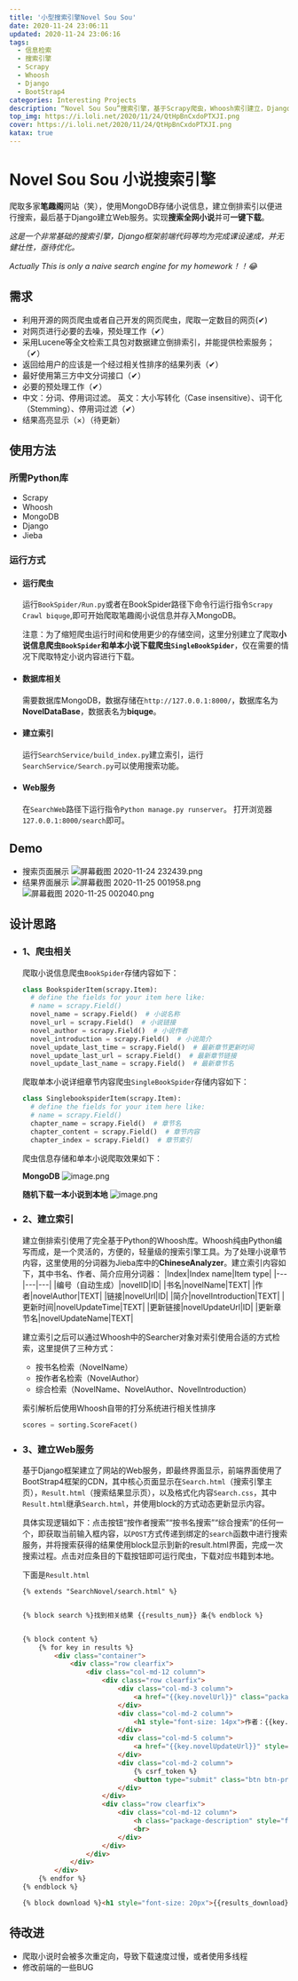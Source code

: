```yaml
---
title: '小型搜索引擎Novel Sou Sou'
date: 2020-11-24 23:06:11
updated: 2020-11-24 23:06:16
tags: 
  - 信息检索
  - 搜索引擎
  - Scrapy
  - Whoosh
  - Django
  - BootStrap4
categories: Interesting Projects
description: “Novel Sou Sou”搜索引擎，基于Scrapy爬虫，Whoosh索引建立，Django的小型搜索引擎，一键搜索全网小说并提供下载功能
top_img: https://i.loli.net/2020/11/24/QtHpBnCxdoPTXJI.png
cover: https://i.loli.net/2020/11/24/QtHpBnCxdoPTXJI.png
katax: true
---
```

# Novel Sou Sou 小说搜索引擎
爬取多家**笔趣阁**网站（笑），使用MongoDB存储小说信息，建立倒排索引以便进行搜索，最后基于Django建立Web服务。实现**搜索全网小说**并可**一键下载**。

*这是一个非常基础的搜索引擎，Django框架前端代码等均为完成课设速成，并无健壮性，亟待优化。*

*Actually This is only a naive search engine for my homework！！:joy:*

## 需求
- 利用开源的网页爬虫或者自己开发的网页爬虫，爬取一定数目的网页(✔)
- 对网页进行必要的去噪，预处理工作（✔）
- 采用Lucene等全文检索工具包对数据建立倒排索引，并能提供检索服务；（✔）
- 返回给用户的应该是一个经过相关性排序的结果列表（✔）
- 最好使用第三方中文分词接口（✔）
- 必要的预处理工作（✔）
- 中文：分词、停用词过滤。 英文：大小写转化（Case insensitive）、词干化（Stemming）、停用词过滤（✔）
- 结果高亮显示（×）（待更新）

## 使用方法
### 所需Python库
- Scrapy
- Whoosh
- MongoDB
- Django
- Jieba
  
### 运行方式
- #### 运行爬虫
  运行`BookSpider/Run.py`或者在BookSpider路径下命令行运行指令`Scrapy Crawl biquge`,即可开始爬取笔趣阁小说信息并存入MongoDB。
  
  注意：为了缩短爬虫运行时间和使用更少的存储空间，这里分别建立了爬取**小说信息爬虫`BookSpider`和单本小说下载爬虫`SingleBookSpider`**，仅在需要的情况下爬取特定小说内容进行下载。

- #### 数据库相关
  需要数据库MongoDB，数据存储在``http://127.0.0.1:8000/``，数据库名为**NovelDataBase**，数据表名为**biquge**。


- #### 建立索引
  运行`SearchService/build_index.py`建立索引，运行``SearchService/Search.py``可以使用搜索功能。

- #### Web服务
  在`SearchWeb`路径下运行指令`Python manage.py runserver`。
  打开浏览器`127.0.0.1:8000/search`即可。

## Demo
- 搜索页面展示
  ![屏幕截图 2020-11-24 232439.png](https://i.loli.net/2020/11/24/QtHpBnCxdoPTXJI.png)
- 结果界面展示
  ![屏幕截图 2020-11-25 001958.png](https://i.loli.net/2020/11/25/w82RNieG31BqkTX.png)
  ![屏幕截图 2020-11-25 002040.png](https://i.loli.net/2020/11/25/FKkOAiVXYSWqDPR.png)

## 设计思路
- ### **1、爬虫相关**
  爬取小说信息爬虫`BookSpider`存储内容如下：
  ``` python
  class BookspiderItem(scrapy.Item):
    # define the fields for your item here like:
    # name = scrapy.Field()
    novel_name = scrapy.Field()  # 小说名称
    novel_url = scrapy.Field()  # 小说链接
    novel_author = scrapy.Field()  # 小说作者
    novel_introduction = scrapy.Field()  # 小说简介
    novel_update_last_time = scrapy.Field()  # 最新章节更新时间
    novel_update_last_url = scrapy.Field()  # 最新章节链接
    novel_update_last_name = scrapy.Field()  # 最新章节名 
  ```
  爬取单本小说详细章节内容爬虫`SingleBookSpider`存储内容如下：
  ``` python
  class SinglebookspiderItem(scrapy.Item):
    # define the fields for your item here like:
    # name = scrapy.Field()
    chapter_name = scrapy.Field()  # 章节名
    chapter_content = scrapy.Field()  # 章节内容
    chapter_index = scrapy.Field()  # 章节索引
  ``` 
  爬虫信息存储和单本小说爬取效果如下：

  **MongoDB**
  ![image.png](https://i.loli.net/2020/11/25/GrvmpjdJ9n5HYaE.png)

  **随机下载一本小说到本地**
  ![image.png](https://i.loli.net/2020/11/25/MCY8OVAgs6d2GPj.png)
- ### **2、建立索引**
  建立倒排索引使用了完全基于Python的Whoosh库。Whoosh纯由Python编写而成，是一个灵活的，方便的，轻量级的搜索引擎工具。为了处理小说章节内容，这里使用的分词器为Jieba库中的**ChineseAnalyzer**。建立索引内容如下，其中书名、作者、简介应用分词器：
  |Index|Index name|Item type|
  |---|---|---|
  |编号（自动生成）|novelID|ID|
  |书名|novelName|TEXT|
  |作者|novelAuthor|TEXT|
  |链接|novelUrl|ID|
  |简介|novelIntroduction|TEXT|
  |更新时间|novelUpdateTime|TEXT|
  |更新链接|novelUpdateUrl|ID|
  |更新章节名|novelUpdateName|TEXT|

  建立索引之后可以通过Whoosh中的Searcher对象对索引使用合适的方式检索，这里提供了三种方式：
  - 按书名检索（NovelName）
  - 按作者名检索（NovelAuthor）
  - 综合检索（NovelName、NovelAuthor、NovelIntroduction）
  
  索引解析后使用Whoosh自带的打分系统进行相关性排序
  ``` python
  scores = sorting.ScoreFacet()
  ```
- ### **3、建立Web服务**
  基于Django框架建立了网站的Web服务，即最终界面显示，前端界面使用了BootStrap4框架的CDN，其中核心页面显示在`Search.html`（搜索引擎主页），`Result.html`（搜索结果显示页），以及格式化内容`Search.css`，其中`Result.html`继承`Search.html`，并使用block的方式动态更新显示内容。
  
  具体实现逻辑如下：点击按钮“按作者搜索”“按书名搜索”“综合搜索”的任何一个，即获取当前输入框内容，以`POST`方式传递到绑定的`search`函数中进行搜索服务，并将搜索获得的结果使用block显示到新的result.html界面，完成一次搜索过程。点击对应条目的下载按钮即可运行爬虫，下载对应书籍到本地。

  下面是`Result.html`
  ``` html
  {% extends "SearchNovel/search.html" %}


  {% block search %}找到相关结果 {{results_num}} 条{% endblock %}


  {% block content %}
      {% for key in results %}
          <div class="container">
              <div class="row clearfix">
                  <div class="col-md-12 column">
                      <div class="row clearfix">
                          <div class="col-md-3 column">
                              <a href="{{key.novelUrl}}" class="package-name" style="font-size: 14px">{{key.novelName}}</a>
                          </div>
                          <div class="col-md-2 column">
                              <h1 style="font-size: 14px">作者：{{key.novelAuthor}}</h1>
                          </div>
                          <div class="col-md-5 column">
                              <a href="{{key.novelUpdateUrl}}" style="font-size: 14px">最新章节：{{key.novelUpdateName}}</a>
                          </div>
                          <div class="col-md-2 column">
                              {% csrf_token %}
                              <button type="submit" class="btn btn-primary" name="{{key.novelUrl}}">下载</button>
                          </div>
                      </div>
                      <div class="row clearfix">
                          <div class="col-md-12 column">
                              <h class="package-description" style="font-size: 14px">{{key.novelIntroduction}}</h>
                              <br>
                          </div>
                      </div>
                  </div>
              </div>
          </div>
      {% endfor %}
  {% endblock %}

  {% block download %}<h1 style="font-size: 20px">{{results_download}}</h1> {% endblock %}
  ```

## 待改进
- 爬取小说时会被多次重定向，导致下载速度过慢，或者使用多线程
- 修改前端的一些BUG




